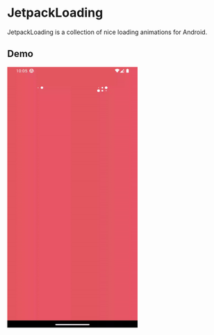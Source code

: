 # JetpackLoading
JetpackLoading is a collection of nice loading animations for Android.

## Demo
<img src="screenshots/screenshot.gif" alt="GIF 1" width="300" height="600">


